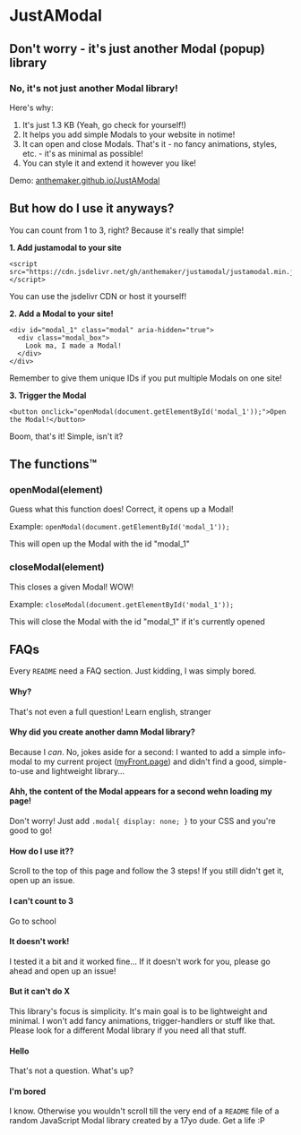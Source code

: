 # JustAModal
## Don't worry - it's just another Modal (popup) library

### No, it's not just another Modal library!
Here's why:
1. It's just 1.3 KB (Yeah, go check for yourself!)
2. It helps you add simple Modals to your website in notime!
3. It can open and close Modals. That's it - no fancy animations, styles, etc. - it's as minimal as possible!
4. You can style it and extend it however you like!

Demo: [anthemaker.github.io/JustAModal](https://anthemaker.github.io/JustAModal/)

## But how do I use it anyways?
You can count from 1 to 3, right? Because it's really that simple!

**1. Add justamodal to your site**
```
<script src="https://cdn.jsdelivr.net/gh/anthemaker/justamodal/justamodal.min.js"></script>
```
You can use the jsdelivr CDN or host it yourself!

**2. Add a Modal to your site!**
```
<div id="modal_1" class="modal" aria-hidden="true">
  <div class="modal_box">
    Look ma, I made a Modal!
  </div>
</div>
```
Remember to give them unique IDs if you put multiple Modals on one site!

**3. Trigger the Modal**
```
<button onclick="openModal(document.getElementById('modal_1'));">Open the Modal!</button>
```

Boom, that's it! Simple, isn't it?

## The functions™

### openModal(element)
Guess what this function does! Correct, it opens up a Modal!

Example: `openModal(document.getElementById('modal_1'));`

This will open up the Modal with the id "modal_1"

### closeModal(element)
This closes a given Modal! WOW!

Example: `closeModal(document.getElementById('modal_1'));`

This will close the Modal with the id "modal_1" if it's currently opened

## FAQs
Every `README` need a FAQ section. Just kidding, I was simply bored.

#### Why?
That's not even a full question! Learn english, stranger

#### Why did you create another damn Modal library?
Because I *can*. No, jokes aside for a second: I wanted to add a simple info-modal to my current project ([myFront.page](https://myfront.page)) and didn't find a good, simple-to-use and lightweight library...

#### Ahh, the content of the Modal appears for a second wehn loading my page!
Don't worry! Just add `.modal{ display: none; }` to your CSS and you're good to go!

#### How do I use it??
Scroll to the top of this page and follow the 3 steps! If you still didn't get it, open up an issue.

#### I can't count to 3
Go to school

#### It doesn't work!
I tested it a bit and it worked fine... If it doesn't work for you, please go ahead and open up an issue!

#### But it can't do X
This library's focus is simplicity. It's main goal is to be lightweight and minimal. I won't add fancy animations, trigger-handlers or stuff like that. Please look for a different Modal library if you need all that stuff.

#### Hello
That's not a question. What's up?

#### I'm bored
I know. Otherwise you wouldn't scroll  till the very end of a `README` file  of a random JavaScript Modal library created by a 17yo dude. Get a life :P
